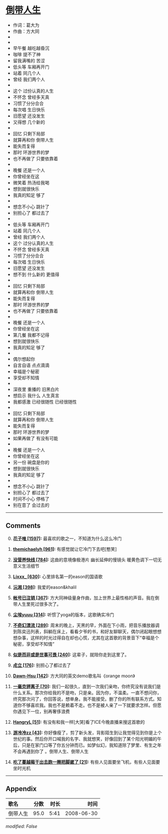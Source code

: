 # [倒带人生](https://music.163.com/song?id=25906122)

* 作词：葛大为
* 作曲：方大同
*
*
* 早午餐 越吃越昏沉
* 咖啡 提不了神
* 留我满嘴的 苦涩
* 低头等 车厢再开门
* 站着 同几个人
* 曾经 我们两个人
* 
* 这个 过份认真的人生
* 不怀念 曾经多天真
* 习惯了分分合合
* 每次唱 生日快乐
* 旧愿望 还没发生
* 又得想 几个新的
* 
* 回忆 只剩下局部
* 就算再和你 倒带人生
* 能失而复得
* 那时 环游世界的梦
* 也不再做了 只要依靠着
* 
* 晚餐 还是一个人
* 你曾经坐在这
* 微笑着 热汤给我喝
* 想到就很快乐
* 我真的知足 够了
* 
* 想念不小心 跳针了
* 别担心了 都过去了
* 
* 低头等 车厢再开门
* 站着 同几个人
* 曾经 我们两个人
* 这个 过分认真的人生
* 不怀念 曾经多天真
* 习惯了分分合合
* 每次唱 生日快乐
* 旧愿望 还没发生
* 想不到 什么新的 更值得
* 
* 回忆 只剩下局部
* 就算再和你 倒带人生
* 能失而复得
* 那时 环游世界的梦
* 也不再做了 只要依靠着
* 
* 晚餐 还是一个人
* 你曾经坐在这
* 第几餐 我都不记得
* 想到就很快乐
* 我真的知足 够了
* 
* 偶尔想起你
* 自言自语 点点滴滴
* 幸福是个秘密
* 享受却不知情
* 
* 深夜里 重播的 旧黑白片
* 想启示 我什么 人生真言
* 我都感激 已经很随性 已经很随性
* 
* 回忆 只剩下局部
* 就算再和你 倒带人生
* 能失而复得
* 那时 环游世界的梦
* 如果再做了 有没有可能
* 
* 晚餐 还是一个人
* 你曾经坐在这
* 另一份 碗盘是你的
* 想到就很快乐
* 我真的知足 够了
* 
* 想念不小心 跳针了
* 别担心了 都过去了
* 时间不小心 停格了
* 别在意了 会过去的


---

## Comments
0. **[花子唯 \[1597\]](https://music.163.com/#/user/home?id=7337583):** 最喜欢的歌之一，不知道为什么这么冷门

1. **[themichaelyh \[961\]](https://music.163.com/#/user/home?id=56438037):** 有感觉就让它冷门下去吧[憨笑]

2. **[没营养快线 \[784\]](https://music.163.com/#/user/home?id=74993138):** 这曲的意境像极港片 幽长延伸的慢镜头 暖黄色调下一切无意义生活细节

3. **[Lixxx_ \[630\]](https://music.163.com/#/user/home?id=65616205):** 心里排名第一的eason的国语歌

4. **[沅湘 \[398\]](https://music.163.com/#/user/home?id=10021073):** 我爱的eason&khalil

5. **[帐号已注销 \[367\]](https://music.163.com/#/user/home?id=273379544):** 方大同神级量身作曲，加上世界上最性格的声音。我在倒带人生里死过很多次了。

6. **[尘埃yuuu \[314\]](https://music.163.com/#/user/home?id=30508557):** 听惯了yoga的版本，这歌确实冷门

7. **[不奇幻漂流 \[289\]](https://music.163.com/#/user/home?id=49135479):** 周末的晚上，天黑的早，外面在下小雨，把音乐播放器调到陈奕迅列表，斜躺在床上，看看夕爷的书，和好友聊聊天，偶尔闭起眼想想想杂事，这样的时光过得自在却也心慌，尤其在这首歌的背景音下“幸福是个秘密，享受却不知情”

8. **[似是而非或是世事可畏 \[240\]](https://music.163.com/#/user/home?id=40249609):** 这辈子，就陪你走到这里了。

9. **[虍立 \[176\]](https://music.163.com/#/user/home?id=51067145):** 别担心了都过去了

10. **[Dawn-Hsu \[142\]](https://music.163.com/#/user/home?id=301848594):** 方大同的英文demo歌名叫《orange moon》

11. **[一毫克钾离子 \[70\]](https://music.163.com/#/user/home?id=272156213):** 我们一起很久，直到一次我们亲吻，你终究没有说我们是什么关系。那次你给我的不是吻，只是亲。因为你，不温柔。一直不想问你，终究那次问了，你回答说，想单身。我不能接受。删了你的所有联系方式。知道你不够喜欢我。我也不是赖着不走。也不是被人亲了一下就要求怎样。但愿你遇见下一位，别再奢侈浪费

12. **[HangryL \[51\]](https://music.163.com/#/user/home?id=476971163):** 有没有和我一样[大哭]看了ICE今晚直播来搜这首歌的

13. **[游冷冷zz \[43\]](https://music.163.com/#/user/home?id=281153088):** 你好像瘦了，剪了新头发，背影陌生到让我觉得见到你是上个世纪的事。然后你开口喊我的名字、我就想笑，好像回到了某个阳光明媚的午后，只是在家门口等了你五分钟而已。如梦似幻，我知道除了梦里、有生之年不会再遇到你了 。倒带人生、倒带人生

14. **[吃了蔓越莓干出去跑一圈把脚崴了 \[21\]](https://music.163.com/#/user/home?id=1386352062):** 有些人见面要坐飞机，有些人见面要坐时光机 ​​​



---

## Appendix

|歌名|分数|时长|时间|
|:---|:---:|---:|---:|
|倒带人生|95.0|5:41|2008-06-30

*modified: False*